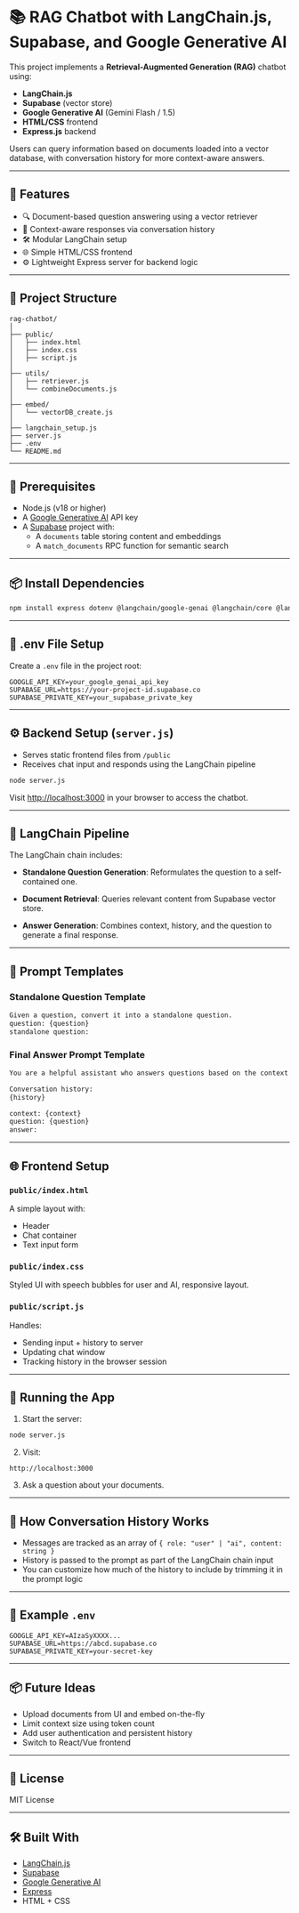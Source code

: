 # 📚 RAG Chatbot with LangChain.js, Supabase, and Google Generative AI

This project implements a **Retrieval-Augmented Generation (RAG)** chatbot using:

- **LangChain.js**
- **Supabase** (vector store)
- **Google Generative AI** (Gemini Flash / 1.5)
- **HTML/CSS** frontend
- **Express.js** backend

Users can query information based on documents loaded into a vector database, with conversation history for more context-aware answers.

---

## 🚀 Features

- 🔍 Document-based question answering using a vector retriever
- 🧠 Context-aware responses via conversation history
- 🛠️ Modular LangChain setup
- 🌐 Simple HTML/CSS frontend
- ⚙️ Lightweight Express server for backend logic

---

## 📁 Project Structure

```plaintext
rag-chatbot/
│
├── public/
│   ├── index.html
│   ├── index.css
│   ├── script.js
│
├── utils/
│   ├── retriever.js
│   └── combineDocuments.js
│
├── embed/
│   └── vectorDB_create.js
│
├── langchain_setup.js
├── server.js
├── .env
└── README.md
```

---

## 🔧 Prerequisites

- Node.js (v18 or higher)
- A [Google Generative AI](https://makersuite.google.com/app/apikey) API key
- A [Supabase](https://supabase.com) project with:
  - A `documents` table storing content and embeddings
  - A `match_documents` RPC function for semantic search

---

## 📦 Install Dependencies

```bash
npm install express dotenv @langchain/google-genai @langchain/core @langchain/community @supabase/supabase-js
```

---

## 🔐 .env File Setup

Create a `.env` file in the project root:

```env
GOOGLE_API_KEY=your_google_genai_api_key
SUPABASE_URL=https://your-project-id.supabase.co
SUPABASE_PRIVATE_KEY=your_supabase_private_key
```

---

## ⚙️ Backend Setup (`server.js`)

- Serves static frontend files from `/public`
- Receives chat input and responds using the LangChain pipeline

```bash
node server.js
```

Visit [http://localhost:3000](http://localhost:3000) in your browser to access the chatbot.

---

## 🧠 LangChain Pipeline

The LangChain chain includes:

- **Standalone Question Generation**:
  Reformulates the question to a self-contained one.

- **Document Retrieval**:
  Queries relevant content from Supabase vector store.

- **Answer Generation**:
  Combines context, history, and the question to generate a final response.

---

## 📜 Prompt Templates

### Standalone Question Template

```txt
Given a question, convert it into a standalone question.
question: {question}
standalone question:
```

### Final Answer Prompt Template

```txt
You are a helpful assistant who answers questions based on the context and previous conversation.

Conversation history:
{history}

context: {context}
question: {question}
answer:
```

---

## 🌐 Frontend Setup

### `public/index.html`

A simple layout with:

- Header
- Chat container
- Text input form

### `public/index.css`

Styled UI with speech bubbles for user and AI, responsive layout.

### `public/script.js`

Handles:

- Sending input + history to server
- Updating chat window
- Tracking history in the browser session

---

## 🧪 Running the App

1. Start the server:

```bash
node server.js
```

2. Visit:

```
http://localhost:3000
```

3. Ask a question about your documents.

---

## 🧠 How Conversation History Works

- Messages are tracked as an array of `{ role: "user" | "ai", content: string }`
- History is passed to the prompt as part of the LangChain chain input
- You can customize how much of the history to include by trimming it in the prompt logic

---

## 📌 Example `.env`

```env
GOOGLE_API_KEY=AIzaSyXXXX...
SUPABASE_URL=https://abcd.supabase.co
SUPABASE_PRIVATE_KEY=your-secret-key
```

---

## 📦 Future Ideas

- Upload documents from UI and embed on-the-fly
- Limit context size using token count
- Add user authentication and persistent history
- Switch to React/Vue frontend

---

## 📃 License

MIT License

---

## 🛠️ Built With

- [LangChain.js](https://js.langchain.com)
- [Supabase](https://supabase.com)
- [Google Generative AI](https://ai.google.dev/)
- [Express](https://expressjs.com)
- HTML + CSS
